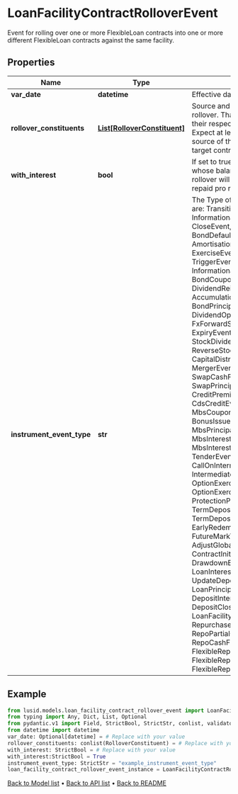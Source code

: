 # LoanFacilityContractRolloverEvent

Event for rolling over one or more FlexibleLoan contracts into one or more different FlexibleLoan contracts against the same facility.
## Properties
Name | Type | Description | Notes
------------ | ------------- | ------------- | -------------
**var_date** | **datetime** | Effective date of the event. | [optional] 
**rollover_constituents** | [**List[RolloverConstituent]**](RolloverConstituent.md) | Source and target contracts of the rollover. That is, a set of contracts and their respective changes to balance  Expect at least one contract to as the source of the rollover and at least one target contract. | 
**with_interest** | **bool** | If set to true, then active contracts whose balance is reduced by the rollover will have their accrued interest  repaid pro rata to the balance reduction. | 
**instrument_event_type** | **str** | The Type of Event. The available values are: TransitionEvent, InformationalEvent, OpenEvent, CloseEvent, StockSplitEvent, BondDefaultEvent, CashDividendEvent, AmortisationEvent, CashFlowEvent, ExerciseEvent, ResetEvent, TriggerEvent, RawVendorEvent, InformationalErrorEvent, BondCouponEvent, DividendReinvestmentEvent, AccumulationEvent, BondPrincipalEvent, DividendOptionEvent, MaturityEvent, FxForwardSettlementEvent, ExpiryEvent, ScripDividendEvent, StockDividendEvent, ReverseStockSplitEvent, CapitalDistributionEvent, SpinOffEvent, MergerEvent, FutureExpiryEvent, SwapCashFlowEvent, SwapPrincipalEvent, CreditPremiumCashFlowEvent, CdsCreditEvent, CdxCreditEvent, MbsCouponEvent, MbsPrincipalEvent, BonusIssueEvent, MbsPrincipalWriteOffEvent, MbsInterestDeferralEvent, MbsInterestShortfallEvent, TenderEvent, CallOnIntermediateSecuritiesEvent, IntermediateSecuritiesDistributionEvent, OptionExercisePhysicalEvent, OptionExerciseCashEvent, ProtectionPayoutCashFlowEvent, TermDepositInterestEvent, TermDepositPrincipalEvent, EarlyRedemptionEvent, FutureMarkToMarketEvent, AdjustGlobalCommitmentEvent, ContractInitialisationEvent, DrawdownEvent, LoanInterestRepaymentEvent, UpdateDepositAmountEvent, LoanPrincipalRepaymentEvent, DepositInterestPaymentEvent, DepositCloseEvent, LoanFacilityContractRolloverEvent, RepurchaseOfferEvent, RepoPartialClosureEvent, RepoCashFlowEvent, FlexibleRepoInterestPaymentEvent, FlexibleRepoCashFlowEvent, FlexibleRepoCollateralEvent | 
## Example

```python
from lusid.models.loan_facility_contract_rollover_event import LoanFacilityContractRolloverEvent
from typing import Any, Dict, List, Optional
from pydantic.v1 import Field, StrictBool, StrictStr, conlist, validator
from datetime import datetime
var_date: Optional[datetime] = # Replace with your value
rollover_constituents: conlist(RolloverConstituent) = # Replace with your value
with_interest: StrictBool = # Replace with your value
with_interest:StrictBool = True
instrument_event_type: StrictStr = "example_instrument_event_type"
loan_facility_contract_rollover_event_instance = LoanFacilityContractRolloverEvent(var_date=var_date, rollover_constituents=rollover_constituents, with_interest=with_interest, instrument_event_type=instrument_event_type)

```

[Back to Model list](../README.md#documentation-for-models) &#8226; [Back to API list](../README.md#documentation-for-api-endpoints) &#8226; [Back to README](../README.md)

